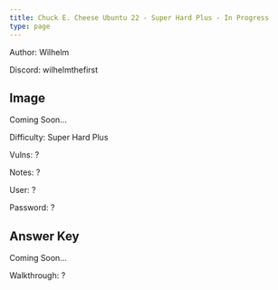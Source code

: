 ```yaml
---
title: Chuck E. Cheese Ubuntu 22 - Super Hard Plus - In Progress
type: page
---
```


Author: Wilhelm

Discord: wilhelmthefirst

## Image

Coming Soon...

Difficulty: Super Hard Plus

Vulns: ?

Notes: ?

User: ?

Password: ?

## Answer Key

Coming Soon...

Walkthrough: ?

